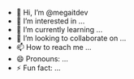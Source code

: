 - 👋 Hi, I’m @megaitdev
- 👀 I’m interested in ...
- 🌱 I’m currently learning ...
- 💞️ I’m looking to collaborate on ...
- 📫 How to reach me ...
- 😄 Pronouns: ...
- ⚡ Fun fact: ...

<!---
megaitdev/megaitdev is a ✨ special ✨ repository because its `README.md` (this file) appears on your GitHub profile.
You can click the Preview link to take a look at your changes.
--->
